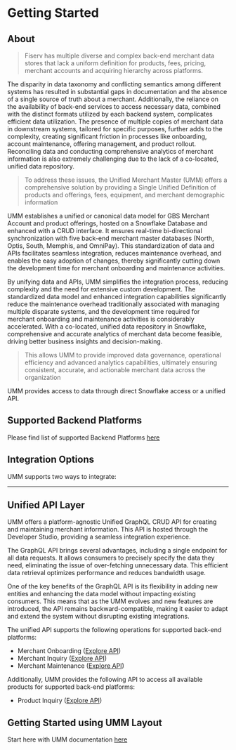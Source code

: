 # Getting Started

## About

> Fiserv has multiple diverse and complex back-end merchant data stores that lack a uniform definition for products, fees, pricing, merchant accounts and acquiring hierarchy across platforms.

The disparity in data taxonomy and conflicting semantics among different systems has resulted in substantial gaps in documentation and the absence of a single source of truth about a merchant. Additionally, the reliance on the availability of back-end services to access necessary data, combined with the distinct formats utilized by each backend system, complicates efficient data utilization. The presence of multiple copies of merchant data in downstream systems, tailored for specific purposes, further adds to the complexity, creating significant friction in processes like onboarding, account maintenance, offering management, and product rollout. Reconciling data and conducting comprehensive analytics of merchant information is also extremely challenging due to the lack of a co-located, unified data repository.

> To address these issues, the Unified Merchant Master (UMM) offers a comprehensive solution by providing a Single Unified Definition of products and offerings, fees, equipment, and merchant demographic information

UMM establishes a unified or canonical data model for GBS Merchant Account and product offerings, hosted on a Snowflake Database and enhanced with a CRUD interface. It ensures real-time bi-directional synchronization with five back-end merchant master databases (North, Optis, South, Memphis, and OmniPay). This standardization of data and APIs facilitates seamless integration, reduces maintenance overhead, and enables the easy adoption of changes, thereby significantly cutting down the development time for merchant onboarding and maintenance activities.

By unifying data and APIs, UMM simplifies the integration process, reducing complexity and the need for extensive custom development. The standardized data model and enhanced integration capabilities significantly reduce the maintenance overhead traditionally associated with managing multiple disparate systems, and the development time required for merchant onboarding and maintenance activities is considerably accelerated. With a co-located, unified data repository in Snowflake, comprehensive and accurate analytics of merchant data become feasible, driving better business insights and decision-making.

> This allows UMM to provide improved data governance, operational efficiency and advanced analytics capabilities, ultimately ensuring consistent, accurate, and actionable merchant data across the organization

UMM provides access to data through direct Snowflake access or a unified API.

## Supported Backend Platforms

Please find list of supported Backend Platforms [here](?path=docs/specification/supportedPlatforms.md)

## Integration Options

UMM supports two ways to integrate:

<!-- type: row -->

<!-- type: card
title: UMM API 
description: Use GraphQL queries to retrieve or manage merchant data as well as Rest APIs for UMM Master Data definition.
link: ?path=docs/getting-access/api-access.md
-->

<!-- type: card
title: Direct Access to UMM Snowflake Database
description: Consumer will have full read access to UMM Snowflake database and can use the data to Synch with their application incrementally or periodically.
link: ?path=docs/getting-access/database-access.md
-->

<!-- type: row-end -->

---

## Unified API Layer

UMM offers a platform-agnostic Unified GraphQL CRUD API for creating and maintaining merchant information. This API is hosted through the Developer Studio, providing a seamless integration experience.

The GraphQL API brings several advantages, including a single endpoint for all data requests. It allows consumers to precisely specify the data they need, eliminating the issue of over-fetching unnecessary data. This efficient data retrieval optimizes performance and reduces bandwidth usage.

One of the key benefits of the GraphQL API is its flexibility in adding new entities and enhancing the data model without impacting existing consumers. This means that as the UMM evolves and new features are introduced, the API remains backward-compatible, making it easier to adapt and extend the system without disrupting existing integrations.

The unified API supports the following operations for supported back-end platforms:

- Merchant Onboarding ([Explore API](?type=post&path=/graphql%E2%81%A3%E2%81%A3%E2%81%A3%E2%81%A3&branch=develop))
- Merchant Inquiry ([Explore API](?type=post&path=/graphql&branch=develop))
- Merchant Maintenance ([Explore API](?type=post&path=/graphql%E2%81%A3%E2%81%A3&branch=develop))

Additionally, UMM provides the following API to access all available products for supported back-end platforms:

- Product Inquiry ([Explore API](?type=get&path=/internal/v1/products&branch=develop))

## Getting Started using UMM Layout

Start here with UMM documentation [here](?path=docs/specification/readMe.md)
